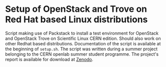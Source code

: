 Setup of OpenStack and Trove on Red Hat based Linux distributions
=================================================================

Script making use of Packstack to install a test environment for OpenStack and OpenStack Trove on Scientific Linux CERN edition. Should also work on other Redhat based distributions.
Documentation of the script is available at the beginning of <code>setup.sh</code>.
The script was written during a summer project belonging to the CERN openlab summer student programme.
The project's report is available for download at [Zenodo](https://zenodo.org/record/12443).
